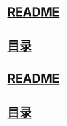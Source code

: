 # [README](../README.md "回到 README")
# [目录](本书的组织结构.md "回到 目录")













# [README](../README.md "回到 README")
# [目录](本书的组织结构.md "回到 目录")